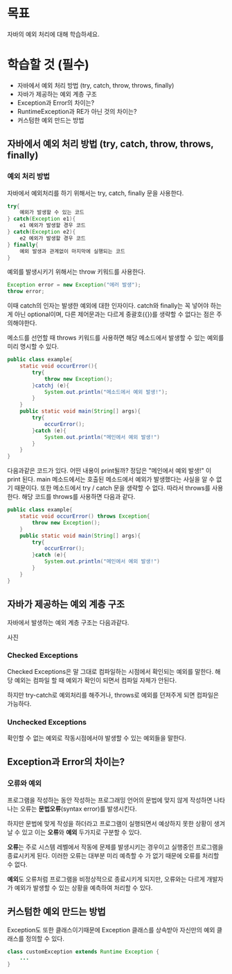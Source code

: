 # 목표

자바의 예외 처리에 대해 학습하세요.

# 학습할 것 (필수)

-   자바에서 예외 처리 방법 (try, catch, throw, throws, finally)
-   자바가 제공하는 예외 계층 구조
-   Exception과 Error의 차이는?
-   RuntimeException과 RE가 아닌 것의 차이는?
-   커스텀한 예외 만드는 방법

## 자바에서 예외 처리 방법 (try, catch, throw, throws, finally)

### 예외 처리 방법

자바에서 예외처리를 하기 위해서는 try, catch, finally 문을 사용한다.

```java
try{
    예외가 발생할 수 있는 코드
} catch(Exception e1){
    e1 예외가 발생할 경우 코드
} catch(Exception e2){
    e2 예외가 발생할 경우 코드
} finally{
    예외 발생과 관계없이 마지막에 실행되는 코드
}
```

예외를 발생시키기 위해서는 throw 키워드를 사용한다.

```java
Exception error = new Exception("에러 발생");
throw error;
```

이때 catch의 인자는 발생한 예외에 대한 인자이다. catch와 finally는 꼭 넣어야 하는게 아닌 optional이며, 다른 제어문과는 다르게 중괄호({})를 생략할 수 없다는 점은 주의해야한다.

메소드를 선언할 때 throws 키워드를 사용하면 해당 메소드에서 발생할 수 있는 예외를 미리 명시할 수 있다.

```java
public class example{
    static void occurError(){
        try{
            throw new Exception();
        }catchj (e){
            System.out.println("메소드에서 예외 발생!");
        }
    }
    public static void main(String[] args){
        try{
            occurError();
        }catch (e){
            System.out.println("메인에서 예외 발생!")
        }
    }
}
```

다음과같은 코드가 있다. 어떤 내용이 print될까? 정답은 "메인에서 예외 발생!" 이 print 된다. main 메소드에서는 호출된 메소드에서 예외가 발생했다는 사실을 알 수 없기 때문이다. 또한 메소드에서 try / catch 문을 생략할 수 없다. 따라서 throws를 사용한다. 해당 코드를 throws를 사용하면 다음과 같다.

```java
public class example{
    static void occurError() throws Exception{
        throw new Exception();
    }
    public static void main(String[] args){
        try{
            occurError();
        }catch (e){
            System.out.println("메인에서 예외 발생!")
        }
    }
}
```


## 자바가 제공하는 예외 계층 구조

자바에서 발생하는 예외 계층 구조는 다음과같다.

사진

### Checked Exceptions

Checked Exceptions은 말 그대로 컴파일하는 시점에서 확인되는 예외를 말한다. 해당 예외는 컴파일 할 때 예외가 확인이 되면서 컴파일 자체가 안된다.

하지만 try-catch로 예외처리를 해주거나, throws로 예외를 던져주게 되면 컴파일은 가능하다.

### Unchecked Exceptions

확인할 수 없는 예외로 작동시점에서야 발생할 수 있는 예외들을 말한다.

## Exception과 Error의 차이는?

### 오류와 예외

프로그램을 작성하는 동안 작성하는 프로그래밍 언어의 문법에 맞지 않게 작성하면 나타나는 오류는 **문법오류**(syntax error)를 발생시킨다.

하지만 문법에 맞게 작성을 하더라고 프로그램이 실행되면서 예상하지 못한 상황이 생겨 날 수 있고 이는 **오류**와 **예외** 두가지로 구분할 수 있다.

**오류**는 주로 시스템 레벨에서 작동에 문제를 발생시키는 경우이고 실행중인 프로그램을 종료시키게 된다. 이러한 오류는 대부분 미리 예측할 수 가 없기 때문에 오류를 처리할 수 없다.

**예외**도 오류처럼 프로그램을 비정상적으로 종료시키게 되지만, 오류와는 다르게 개발자가 예외가 발생할 수 있는 상황을 예측하여 처리할 수 있다.


## 커스텀한 예외 만드는 방법

Exception도 또한 클래스이기때문에 Exception 클래스를 상속받아 자신만의 예외 클래스를 정의할 수 있다.

```java
class customException extends Runtime Exception {
    ...
}
```
